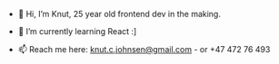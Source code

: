 - 👋 Hi, I’m Knut, 25 year old frontend dev in the making.

- 🌱 I’m currently learning React :] 

- 📫 Reach me here: knut.c.johnsen@gmail.com - or +47 472 76 493
        
    
